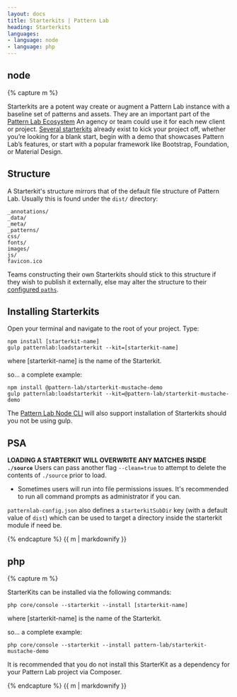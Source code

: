 ```yaml
---
layout: docs
title: Starterkits | Pattern Lab
heading: Starterkits
languages:
- language: node
- language: php
---
```


<!--- start node -->

<div class="tabs__panel" id="node">
<h2 class="language-title">node</h2>

{% capture m %}

Starterkits are a potent way create or augment a Pattern Lab instance with a baseline set of patterns and assets. They are an important part of the [Pattern Lab Ecosystem](/docs/advanced-ecosystem-overview.html) An agency or team could use it for each new client or project. [Several starterkits](https://github.com/pattern-lab?utf8=%E2%9C%93&q=starterkit&type=&language=) already exist to kick your project off, whether you’re looking for a blank start, begin with a demo that showcases Pattern Lab’s features, or start with a popular framework like Bootstrap, Foundation, or Material Design.

## Structure

A Starterkit's structure mirrors that of the default file structure of Pattern Lab. Usually this is found under the `dist/` directory:

```
_annotations/
_data/
_meta/
_patterns/
css/
fonts/
images/
js/
favicon.ico
```

Teams constructing their own Starterkits should stick to this structure if they wish to publish it externally, else may alter the structure to their [configured `paths`](/docs/advanced-config-options.html#node).

## Installing Starterkits

Open your terminal and navigate to the root of your project. Type:

```
npm install [starterkit-name]
gulp patternlab:loadstarterkit --kit=[starterkit-name]
```

where [starterkit-name] is the name of the Starterkit.

so... a complete example:

```
npm install @pattern-lab/starterkit-mustache-demo
gulp patternlab:loadstarterkit --kit=@pattern-lab/starterkit-mustache-demo
```

The [Pattern Lab Node CLI](https://github.com/pattern-lab/patternlab-node/tree/master/packages/cli) will also support installation of Starterkits should you not be using gulp.

## PSA

**LOADING A STARTERKIT WILL OVERWRITE ANY MATCHES INSIDE `./source`** Users can pass another flag `--clean=true` to attempt to delete the contents of `./source` prior to load.

* Sometimes users will run into file permissions issues. It's recommended to run all command prompts as administrator if you can.

`patternlab-config.json` also defines a `starterkitSubDir` key (with a default value of `dist`) which can be used to target a directory inside the starterkit module if need be.

{% endcapture %}
{{ m | markdownify }}

</div>

<!--- end node -->

<!--- start php -->

<div class="tabs__panel" id="php">
<h2 class="language-title">php</h2>

{% capture m %}

StarterKits can be installed via the following commands:

```
php core/console --starterkit --install [starterkit-name]
```

where [starterkit-name] is the name of the Starterkit.

so... a complete example:

```
php core/console --starterkit --install pattern-lab/starterkit-mustache-demo
```

It is recommended that you do not install this StarterKit as a dependency for your Pattern Lab project via Composer.

{% endcapture %}
{{ m | markdownify }}

</div>

<!--- end php -->
